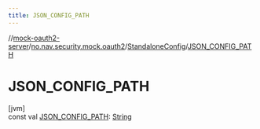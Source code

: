 ```yaml
---
title: JSON_CONFIG_PATH
---
```

//[mock-oauth2-server](../../../index.html)/[no.nav.security.mock.oauth2](../index.html)/[StandaloneConfig](index.html)/[JSON_CONFIG_PATH](-j-s-o-n_-c-o-n-f-i-g_-p-a-t-h.html)



# JSON_CONFIG_PATH



[jvm]\
const val [JSON_CONFIG_PATH](-j-s-o-n_-c-o-n-f-i-g_-p-a-t-h.html): [String](https://kotlinlang.org/api/latest/jvm/stdlib/kotlin/-string/index.html)




